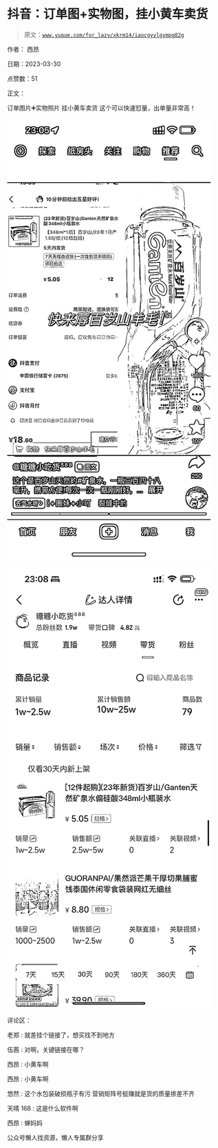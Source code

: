 # 抖音：订单图+实物图，挂小黄车卖货

> 原文：[`www.yuque.com/for_lazy/xkrm14/iaocgyvlgympg82g`](https://www.yuque.com/for_lazy/xkrm14/iaocgyvlgympg82g)

作者： 西昂

日期：2023-03-30

点赞数：51

正文：

订单图片➕实物照片 挂小黄车卖货 这个可以快速怼量，出单量非常高！

![](img/b8e37f154d8d1e33a6b0aa09b372178f.png)  

![](img/7bad09673cc738d42feb9a277da2466e.png)  

评论区：

老郑 : 就差挂个链接了，想买找不到地方

伍茜 : 对啊，关键链接在哪？

西昂 : 小黄车啊

西昂 : 小黄车啊

悠然 : 这个水包装破损瓶子有污 营销矩阵号挺赚就是货的质量掺差不齐

天晴 168 : 这是什么软件啊

西昂 : 蝉妈妈

公众号懒人找资源，懒人专属群分享

